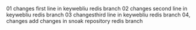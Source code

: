 01 changes first line in keywebliu redis branch
02 changes second line in keywebliu redis branch
03 changesthird line in keywebliu redis branch
04, changes add changes in snoak repository redis branch


